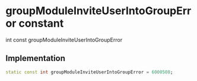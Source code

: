 


# groupModuleInviteUserIntoGroupError constant







int const groupModuleInviteUserIntoGroupError
  







## Implementation

```dart
static const int groupModuleInviteUserIntoGroupError = 6000508;
```







